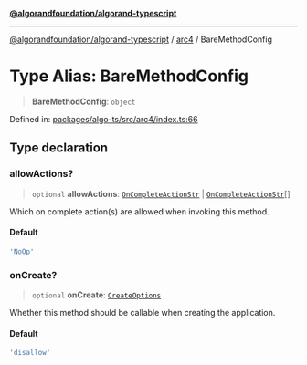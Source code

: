 [**@algorandfoundation/algorand-typescript**](../../../README.md)

***

[@algorandfoundation/algorand-typescript](../../../README.md) / [arc4](../README.md) / BareMethodConfig

# Type Alias: BareMethodConfig

> **BareMethodConfig**: `object`

Defined in: [packages/algo-ts/src/arc4/index.ts:66](https://github.com/algorandfoundation/puya-ts/blob/14c9827d80da81ff08b4923e997ba22be04aa0db/packages/algo-ts/src/arc4/index.ts#L66)

## Type declaration

### allowActions?

> `optional` **allowActions**: [`OnCompleteActionStr`](OnCompleteActionStr.md) \| [`OnCompleteActionStr`](OnCompleteActionStr.md)[]

Which on complete action(s) are allowed when invoking this method.

#### Default

```ts
'NoOp'
```

### onCreate?

> `optional` **onCreate**: [`CreateOptions`](CreateOptions.md)

Whether this method should be callable when creating the application.

#### Default

```ts
'disallow'
```

